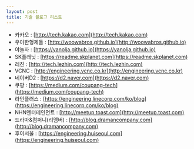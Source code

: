 ```yaml
---
layout: post
title: 기술 블로그 리스트
---
```


* 카카오 : [http://tech.kakao.com](http://tech.kakao.com)   
* 우아한형제들 : [http://woowabros.github.io](http://woowabros.github.io)   
* 야놀자 : [https://yanolja.github.io](https://yanolja.github.io)   
* SK플래닛 : [https://readme.skplanet.com](https://readme.skplanet.com)   
* 레진 : [http://tech.lezhin.com](http://tech.lezhin.com)   
* VCNC : [http://engineering.vcnc.co.kr](http://engineering.vcnc.co.kr)   
* 네이버D2 : [https://d2.naver.com](https://d2.naver.com)   
* 쿠팡 : [https://medium.com/coupang-tech](https://medium.com/coupang-tech)   
* 라인플러스 : [https://engineering.linecorp.com/ko/blog](https://engineering.linecorp.com/ko/blog)   
* NHN엔터테인먼트 : [http://meetup.toast.com](http://meetup.toast.com)   
* 드라마&컴퍼니(리멤버) : [http://blog.dramancompany.com](http://blog.dramancompany.com)   
* 후이서울 : [https://engineering.huiseoul.com](https://engineering.huiseoul.com)   
